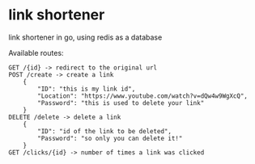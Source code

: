# link shortener
link shortener in go, using redis as a database

Available routes:

	GET /{id} -> redirect to the original url
	POST /create -> create a link
        {
			"ID": "this is my link id",
			"Location": "https://www.youtube.com/watch?v=dQw4w9WgXcQ",
			"Password": "this is used to delete your link"
		}
	DELETE /delete -> delete a link
        {
			"ID": "id of the link to be deleted",
			"Password": "so only you can delete it!"
		}
	GET /clicks/{id} -> number of times a link was clicked